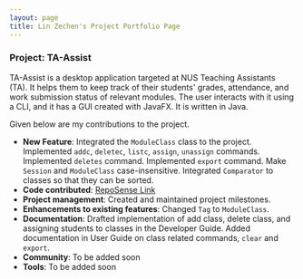 ```yaml
---
layout: page
title: Lin Zechen's Project Portfolio Page
---
```


### Project: TA-Assist

TA-Assist is a desktop application targeted at NUS Teaching Assistants (TA). It helps them to keep track of their students' grades, attendance, and work submission status of relevant modules.
The user interacts with it using a CLI, and it has a GUI created with JavaFX. It is written in Java.

Given below are my contributions to the project.

* **New Feature**: Integrated the `ModuleClass` class to the project. Implemented `addc`, `deletec`, `listc`, `assign`, `unassign` commands. Implemented `deletes` command. Implemented `export` command. Make `Session` and `ModuleClass` case-insensitive. Integrated `Comparator` to classes so that they can be sorted.
* **Code contributed**: [RepoSense Link](https://nus-cs2103-ay2223s1.github.io/tp-dashboard/?search=Bubbl3T&breakdown=true&sort=groupTitle&sortWithin=title&since=2022-09-16&timeframe=commit&mergegroup=&groupSelect=groupByRepos&checkedFileTypes=docs~functional-code~test-code~other)
* **Project management**: Created and maintained project milestones.
* **Enhancements to existing features**: Changed `Tag` to `ModuleClass`.
* **Documentation**: Drafted implementation of add class, delete class, and assigning students to classes in the Developer Guide. Added documentation in User Guide on class related commands, `clear` and `export`.
* **Community**: To be added soon
* **Tools**: To be added soon

